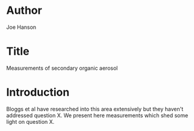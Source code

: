 # Author
Joe Hanson

# Title
Measurements of secondary organic aerosol

# Introduction
Bloggs et al have researched into this area extensively but they haven't addressed question X. 
We present here measurements which shed some light on question X. 
